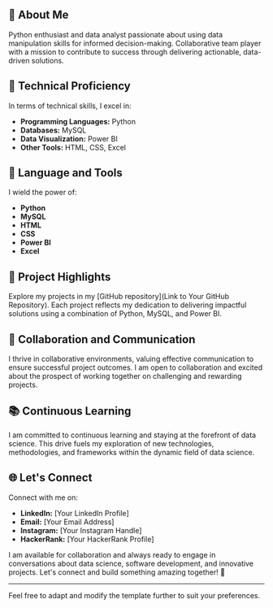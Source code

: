 
## 👋 About Me

Python enthusiast and data analyst passionate about using data manipulation skills for informed decision-making. Collaborative team player with a mission to contribute to success through delivering actionable, data-driven solutions.

## 🚀 Technical Proficiency

In terms of technical skills, I excel in:

- **Programming Languages:** Python
- **Databases:** MySQL
- **Data Visualization:** Power BI
- **Other Tools:** HTML, CSS, Excel

## 🔧 Language and Tools

I wield the power of:

- **Python**
- **MySQL**
- **HTML**
- **CSS**
- **Power BI**
- **Excel**

## 🌟 Project Highlights

Explore my projects in my [GitHub repository](Link to Your GitHub Repository). Each project reflects my dedication to delivering impactful solutions using a combination of Python, MySQL, and Power BI.

## 🤝 Collaboration and Communication

I thrive in collaborative environments, valuing effective communication to ensure successful project outcomes. I am open to collaboration and excited about the prospect of working together on challenging and rewarding projects.

## 📚 Continuous Learning

I am committed to continuous learning and staying at the forefront of data science. This drive fuels my exploration of new technologies, methodologies, and frameworks within the dynamic field of data science.

## 🌐 Let's Connect

Connect with me on:

- **LinkedIn:** [Your LinkedIn Profile]
- **Email:** [Your Email Address]
- **Instagram:** [Your Instagram Handle]
- **HackerRank:** [Your HackerRank Profile]

I am available for collaboration and always ready to engage in conversations about data science, software development, and innovative projects. Let's connect and build something amazing together! 🚀

--- 

Feel free to adapt and modify the template further to suit your preferences.
